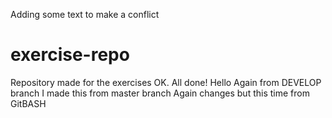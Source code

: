 Adding some text to make a conflict
# exercise-repo
Repository made for the exercises
OK. All done!
Hello Again from DEVELOP branch
I made this from master branch
Again changes but this time from GitBASH